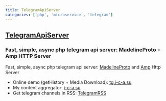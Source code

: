 ```yaml
---
title: TelegramApiServer
categories: ['php', 'microservice', 'telegram']
---
```

## [TelegramApiServer](https://github.com/xtrime-ru/TelegramApiServer)

### Fast, simple, async php telegram api server: MadelineProto + Amp HTTP Server

Fast, simple, async php telegram api server: 
[MadelineProto](https://github.com/danog/MadelineProto) and [Amp](https://github.com/amphp/amp) Http Server

* Online demo (getHistory + Media Download): [tg.i-c-a.su](https://tg.i-c-a.su)
* My content aggregator: [i-c-a.su](https://i-c-a.su)
* Get telegram channels in RSS: [TelegramRSS](https://github.com/xtrime-ru/TelegramRSS) 
